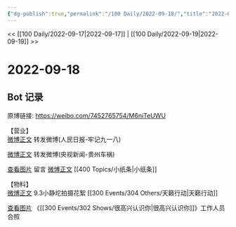 ```yaml
---
{"dg-publish":true,"permalink":"/100 Daily/2022-09-18/","title":"2022-09-18","created":"2022-12-07T16:59:40.000+08:00","updated":"2023-01-09T17:24:38.760+08:00"}
---
```



<< [[100 Daily/2022-09-17\|2022-09-17]] | [[100 Daily/2022-09-19\|2022-09-19]] >>

# 2022-09-18

## Bot 记录

原博链接: https://weibo.com/7452765754/M6niTeUWU

【营业】  
[微博正文](https://weibo.com/detail/4814845323510313) 转发微博(人民日报-牢记九一八)

[微博正文](https://weibo.com/detail/4815054421884956) 转发微博(央视新闻-贵州车祸)

[查看图片](https://wx2.sinaimg.cn/large/0088n2Pggy1h6b6nwcgvtj30yi07kglz.jpg) 留言 [微博正文](https://weibo.com/detail/4814075836766296) [[400 Topics/小纸条\|小纸条]]

【物料】  
[微博正文](https://weibo.com/detail/4815008330421067) 9.3小静坨拍摄花絮 [[300 Events/304 Others/天籁行动\|天籁行动]]

[查看图片](https://wx2.sinaimg.cn/large/0088n2Pggy1h6b6jzm51ej30qk1b8jxv.jpg) 《[[300 Events/302 Shows/很高兴认识你\|很高兴认识你]]》工作人员合照
